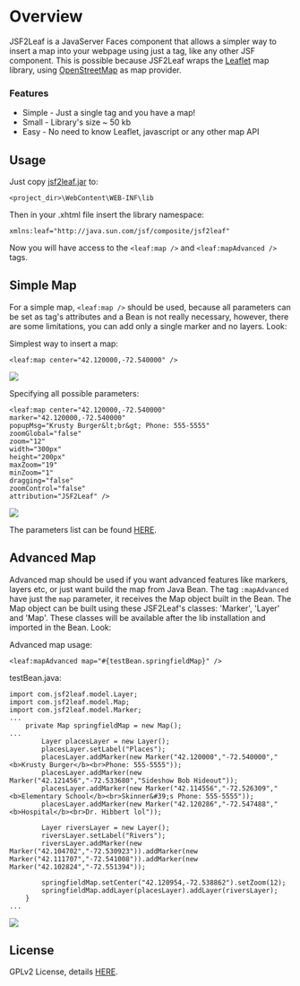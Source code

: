 # Overview
JSF2Leaf is a JavaServer Faces component that allows a simpler way to insert a map into your webpage using just a tag, like any other JSF component. This is possible because JSF2Leaf wraps the <a href="http://leafletjs.com">Leaflet</a> map library, using <a href="http://www.openstreetmap.org">OpenStreetMap</a> as map provider.

### Features
* Simple - Just a single tag and you have a map!
* Small - Library's size ~ 50 kb
* Easy - No need to know Leaflet, javascript or any other map API

## Usage
Just copy <a href="https://github.com/themrleon/JSF2Leaf/raw/master/jsf2leaf.jar">jsf2leaf.jar</a> to:
```
<project_dir>\WebContent\WEB-INF\lib
```
Then in your .xhtml file insert the library namespace:
```
xmlns:leaf="http://java.sun.com/jsf/composite/jsf2leaf"
```
Now you will have access to the `<leaf:map />` and `<leaf:mapAdvanced />` tags. 

## Simple Map
For a simple map, `<leaf:map />` should be used, because all parameters can be set as tag's attributes and a Bean is not really necessary, however, there are some limitations, you can add only a single marker and no layers. Look:

Simplest way to insert a map:
```
<leaf:map center="42.120000,-72.540000" />
```
<img src="https://raw.githubusercontent.com/themrleon/JSF2Leaf/master/images/simple.png">

Specifying all possible parameters:
```
<leaf:map center="42.120000,-72.540000" 
marker="42.120000,-72.540000"
popupMsg="Krusty Burger&lt;br&gt; Phone: 555-5555" 
zoomGlobal="false" 
zoom="12"
width="300px" 
height="200px" 
maxZoom="19" 
minZoom="1" 
dragging="false"
zoomControl="false"
attribution="JSF2Leaf" />
```
<img src="https://raw.githubusercontent.com/themrleon/JSF2Leaf/master/images/full.png">

The parameters list can be found <a href="https://github.com/themrleon/JSF2Leaf/raw/master/parameters.pdf">HERE</a>.

## Advanced Map
Advanced map should be used if you want advanced features like markers, layers etc, or just want build the map from Java Bean. The tag `:mapAdvanced` have just the `map` parameter, it receives the Map object built in the Bean. The Map object can be built using these JSF2Leaf's classes: 'Marker', 'Layer' and 'Map'. These classes will be available after the lib installation and imported in the Bean. Look:

Advanced map usage:
```
<leaf:mapAdvanced map="#{testBean.springfieldMap}" />
```
testBean.java:
```
import com.jsf2leaf.model.Layer;
import com.jsf2leaf.model.Map;
import com.jsf2leaf.model.Marker;
...
	private Map springfieldMap = new Map();
...
		Layer placesLayer = new Layer();
		placesLayer.setLabel("Places");
		placesLayer.addMarker(new Marker("42.120000","-72.540000","<b>Krusty Burger</b><br>Phone: 555-5555"));
		placesLayer.addMarker(new Marker("42.121456","-72.533680","Sideshow Bob Hideout"));
		placesLayer.addMarker(new Marker("42.114556","-72.526309","<b>Elementary School</b><br>Skinner&#39;s Phone: 555-5555"));
		placesLayer.addMarker(new Marker("42.120286","-72.547488","<b>Hospital</b><br>Dr. Hibbert lol"));
	
		Layer riversLayer = new Layer();
		riversLayer.setLabel("Rivers");
		riversLayer.addMarker(new Marker("42.104702","-72.530923")).addMarker(new Marker("42.111707","-72.541008")).addMarker(new Marker("42.102824","-72.551394"));
		
		springfieldMap.setCenter("42.120954,-72.538862").setZoom(12);
		springfieldMap.addLayer(placesLayer).addLayer(riversLayer);
	}
...
```
<img src="https://raw.githubusercontent.com/themrleon/JSF2Leaf/master/images/advanced.png">

## License
GPLv2 License, details <a href="https://raw.githubusercontent.com/themrleon/JSF2Leaf/master/LICENSE">HERE</a>.
